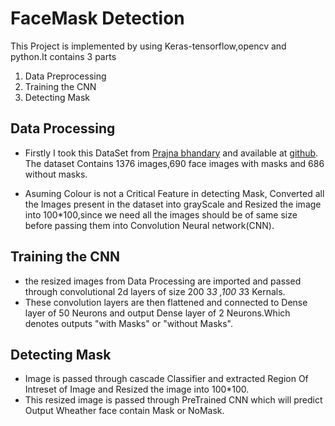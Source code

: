 # FaceMask Detection
This Project is implemented by using Keras-tensorflow,opencv and python.It contains 3 parts

1. Data Preprocessing
2. Training the CNN
3. Detecting Mask

## Data Processing
- Firstly I took this DataSet from [Prajna bhandary](#) and available at [github](https://github.com/prajnasb/observations/tree/master/experiements/data).
The dataset Contains 1376 images,690 face images with masks and 686 without masks.

- Asuming Colour is not a Critical Feature in detecting Mask, Converted all the Images present in the dataset into grayScale and Resized the image into 100*100,since we need all the images should be of same size before passing them into Convolution Neural network(CNN).
 
 ## Training the CNN
 - the resized images from Data Processing are imported and passed through  convolutional 2d layers of size 200 3*3 ,100 3*3 Kernals.
 - These convolution layers are then flattened and connected to Dense layer of 50 Neurons and output Dense layer of 2 Neurons.Which denotes outputs "with Masks" or "without Masks".
 
 ## Detecting Mask
 - Image is passed through cascade Classifier and extracted Region Of Intreset of Image and Resized the image into 100*100.
 - This resized image is passed through PreTrained CNN which will predict Output Wheather face contain Mask or NoMask.
